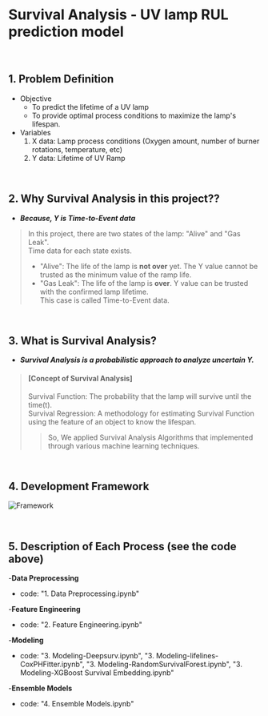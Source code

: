# Survival Analysis - UV lamp RUL prediction model

&nbsp;

## 1. Problem Definition
- Objective
  - To predict the lifetime of a UV lamp    
  - To provide optimal process conditions to maximize the lamp's lifespan.      
- Variables    
  1) X data: Lamp process conditions (Oxygen amount, number of burner rotations, temperature, etc)    
  2) Y data: Lifetime of UV Ramp    

&nbsp;

## 2. Why Survival Analysis in this project??         
- **_Because, Y is Time-to-Event data_**
> In this project, there are two states of the lamp: "Alive" and "Gas Leak".     
> Time data for each state exists.        
>  - "Alive": The life of the lamp is **not over** yet. The Y value cannot be trusted as the minimum value of the ramp life.    
>  - "Gas Leak": The life of the lamp is **over**. Y value can be trusted with the confirmed lamp lifetime.    
>  This case is called Time-to-Event data.    

&nbsp;

## 3. What is Survival Analysis?
- **_Survival Analysis is a probabilistic approach to analyze uncertain Y._**
> #### [Concept of Survival Analysis]      
> Survival Function: The probability that the lamp will survive until the time(t).    
> Survival Regression: A methodology for estimating Survival Function using the feature of an object to know the lifespan.     
>> So, We applied Survival Analysis Algorithms that implemented through various machine learning techniques. 

&nbsp;

## 4. Development Framework     
![Framework](https://user-images.githubusercontent.com/55779934/154243790-0a7b239b-593a-4e57-b6e2-857810526c6f.jpg)    

&nbsp;

## 5. Description of Each Process (see the code above)

-**Data Preprocessing** 
  - code: "1. Data Preprocessing.ipynb"     

-**Feature Engineering** 
  - code: "2. Feature Engineering.ipynb"        

-**Modeling** 
  - code: "3. Modeling-Deepsurv.ipynb", "3. Modeling-lifelines-CoxPHFitter.ipynb", "3. Modeling-RandomSurvivalForest.ipynb", "3. Modeling-XGBoost Survival Embedding.ipynb"        

-**Ensemble Models** 
  - code: "4. Ensemble Models.ipynb"        



&nbsp;



